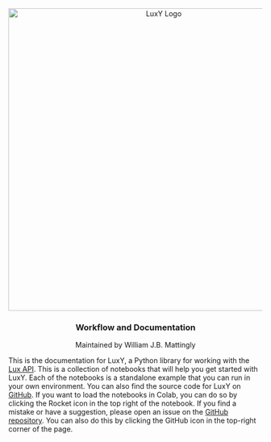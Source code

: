 <center><img src="../docs/images/luxy-logo.jpg" alt="LuxY Logo" style="width: 600px; height: auto;"></center>

### <p align="center">Workflow and Documentation</p>
<p align="center">Maintained by William J.B. Mattingly</p>

This is the documentation for LuxY, a Python library for working with the [Lux API](https://lux.collections.yale.edu). This is a collection of notebooks that will help you get started with LuxY. Each of the notebooks is a standalone example that you can run in your own environment. You can also find the source code for LuxY on [GitHub](https://github.com/project-lux/luxy). If you want to load the notebooks in Colab, you can do so by clicking the Rocket icon in the top right of the notebook. If you find a mistake or have a suggestion, please open an issue on the [GitHub repository](https://github.com/project-lux/luxy). You can also do this by clicking the GitHub icon in the top-right corner of the page.